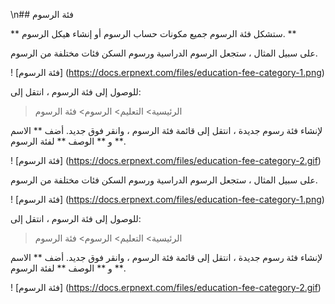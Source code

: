 \n## فئة الرسوم

** ستشكل فئة الرسوم جميع مكونات حساب الرسوم أو إنشاء هيكل الرسوم. **

على سبيل المثال ، ستجعل الرسوم الدراسية ورسوم السكن فئات مختلفة من الرسوم.

! [فئة الرسوم] (https://docs.erpnext.com/files/education-fee-category-1.png)

للوصول إلى فئة الرسوم ، انتقل إلى:

> الرئيسية> التعليم> الرسوم> فئة الرسوم

لإنشاء فئة رسوم جديدة ، انتقل إلى قائمة فئة الرسوم ، وانقر فوق جديد. أضف ** الاسم ** و ** الوصف ** لفئة الرسوم.

! [فئة الرسوم] (https://docs.erpnext.com/files/education-fee-category-2.gif)

على سبيل المثال ، ستجعل الرسوم الدراسية ورسوم السكن فئات مختلفة من الرسوم.

! [فئة الرسوم] (https://docs.erpnext.com/files/education-fee-category-1.png)

للوصول إلى فئة الرسوم ، انتقل إلى:

> الرئيسية> التعليم> الرسوم> فئة الرسوم

لإنشاء فئة رسوم جديدة ، انتقل إلى قائمة فئة الرسوم ، وانقر فوق جديد. أضف ** الاسم ** و ** الوصف ** لفئة الرسوم.

! [فئة الرسوم] (https://docs.erpnext.com/files/education-fee-category-2.gif)